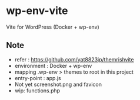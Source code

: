# wp-env-vite
Vite for WordPress (Docker + wp-env)

## Note
- refer : https://github.com/yat8823jp/themrishvite 
- environment : Docker + wp-env
- mapping .wp-env > themes to root in this project
- entry-point : app.js
- Not yet screenshot.png and favicon
- wip: functions.php
